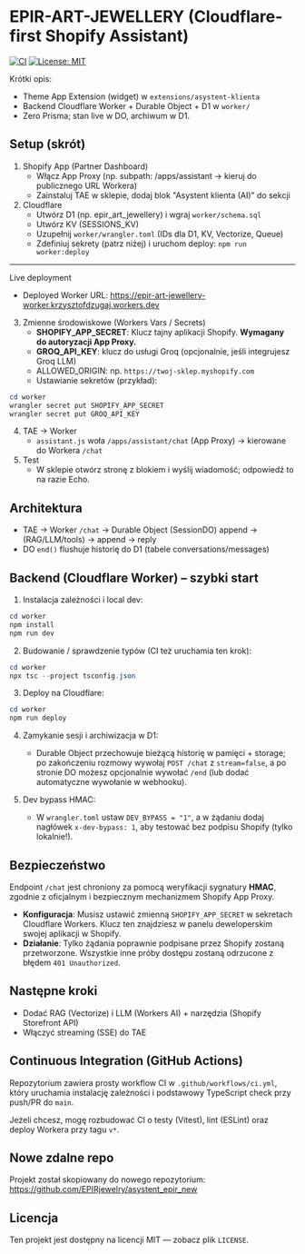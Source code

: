 # EPIR-ART-JEWELLERY (Cloudflare-first Shopify Assistant)

[![CI](https://github.com/EPIRjewelry/asystent_epir_new/actions/workflows/ci.yml/badge.svg)](https://github.com/EPIRjewelry/asystent_epir_new/actions)
[![License: MIT](https://img.shields.io/badge/License-MIT-yellow.svg)](./LICENSE)

Krótki opis:
- Theme App Extension (widget) w `extensions/asystent-klienta`
- Backend Cloudflare Worker + Durable Object + D1 w `worker/`
- Zero Prisma; stan live w DO, archiwum w D1.

## Setup (skrót)
1) Shopify App (Partner Dashboard)
   - Włącz App Proxy (np. subpath: /apps/assistant → kieruj do publicznego URL Workera)
   - Zainstaluj TAE w sklepie, dodaj blok "Asystent klienta (AI)" do sekcji
2) Cloudflare
   - Utwórz D1 (np. epir_art_jewellery) i wgraj `worker/schema.sql`
   - Utwórz KV (SESSIONS_KV)
   - Uzupełnij `worker/wrangler.toml` (IDs dla D1, KV, Vectorize, Queue)
   - Zdefiniuj sekrety (patrz niżej) i uruchom deploy: `npm run worker:deploy`

---

Live deployment
- Deployed Worker URL: https://epir-art-jewellery-worker.krzysztofdzugaj.workers.dev

3) Zmienne środowiskowe (Workers Vars / Secrets)
   - **SHOPIFY_APP_SECRET**: Klucz tajny aplikacji Shopify. **Wymagany do autoryzacji App Proxy.**
   - **GROQ_API_KEY**: klucz do usługi Groq (opcjonalnie, jeśli integrujesz Groq LLM)
   - ALLOWED_ORIGIN: np. `https://twoj-sklep.myshopify.com`
   - Ustawianie sekretów (przykład):

```powershell
cd worker
wrangler secret put SHOPIFY_APP_SECRET
wrangler secret put GROQ_API_KEY
```

4) TAE → Worker
   - `assistant.js` woła `/apps/assistant/chat` (App Proxy) → kierowane do Workera `/chat`
5) Test
   - W sklepie otwórz stronę z blokiem i wyślij wiadomość; odpowiedź to na razie Echo.

## Architektura
- TAE → Worker `/chat` → Durable Object (SessionDO) append → (RAG/LLM/tools) → append → reply
- DO `end()` flushuje historię do D1 (tabele conversations/messages)

## Backend (Cloudflare Worker) – szybki start

1. Instalacja zależności i local dev:

```powershell
cd worker
npm install
npm run dev
```

2. Budowanie / sprawdzenie typów (CI też uruchamia ten krok):

```powershell
cd worker
npx tsc --project tsconfig.json
```

3. Deploy na Cloudflare:

```powershell
cd worker
npm run deploy
```

4. Zamykanie sesji i archiwizacja w D1:
   - Durable Object przechowuje bieżącą historię w pamięci + storage; po zakończeniu rozmowy wywołaj `POST /chat` z `stream=false`, a po stronie DO możesz opcjonalnie wywołać `/end` (lub dodać automatyczne wywołanie w webhooku).

5. Dev bypass HMAC:
   - W `wrangler.toml` ustaw `DEV_BYPASS = "1"`, a w żądaniu dodaj nagłówek `x-dev-bypass: 1`, aby testować bez podpisu Shopify (tylko lokalnie!).

## Bezpieczeństwo
Endpoint `/chat` jest chroniony za pomocą weryfikacji sygnatury **HMAC**, zgodnie z oficjalnym i bezpiecznym mechanizmem Shopify App Proxy.
- **Konfiguracja**: Musisz ustawić zmienną `SHOPIFY_APP_SECRET` w sekretach Cloudflare Workers. Klucz ten znajdziesz w panelu deweloperskim swojej aplikacji w Shopify.
- **Działanie**: Tylko żądania poprawnie podpisane przez Shopify zostaną przetworzone. Wszystkie inne próby dostępu zostaną odrzucone z błędem `401 Unauthorized`.

## Następne kroki
- Dodać RAG (Vectorize) i LLM (Workers AI) + narzędzia (Shopify Storefront API)
- Włączyć streaming (SSE) do TAE

## Continuous Integration (GitHub Actions)

Repozytorium zawiera prosty workflow CI w `.github/workflows/ci.yml`, który uruchamia instalację zależności i podstawowy TypeScript check przy push/PR do `main`.

Jeżeli chcesz, mogę rozbudować CI o testy (Vitest), lint (ESLint) oraz deploy Workera przy tagu `v*`.

## Nowe zdalne repo

Projekt został skopiowany do nowego repozytorium: https://github.com/EPIRjewelry/asystent_epir_new

## Licencja

Ten projekt jest dostępny na licencji MIT — zobacz plik `LICENSE`.

